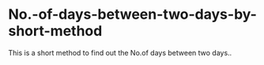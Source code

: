 # No.-of-days-between-two-days-by-short-method
This is a short method to find out the No.of days between two days..
